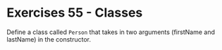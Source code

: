 # Exercises 55 - Classes 

Define a class called `Person` that takes in two arguments (firstName and lastName) in the constructor.

